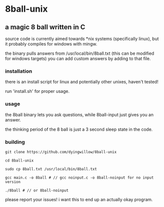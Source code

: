 # 8ball-unix

## a magic 8 ball written in C

source code is currently aimed towards *nix systems (specifically linux), but it probably compiles for windows with mingw.

the binary pulls answers from /usr/local/bin/8ball.txt (this can be modified for windows targets)
you can add custom answers by adding to that file.

### installation

there is an install script for linux and potentially other unixes, haven't tested!

run 'install.sh' for proper usage.

### usage

the 8ball binary lets you ask questions, while 8ball-input just gives you an answer.

the thinking period of the 8 ball is just a 3 second sleep state in the code.

### building

```
git clone https://github.com/dyingwillow/8ball-unix

cd 8ball-unix

sudo cp 8ball.txt /usr/local/bin/8ball.txt

gcc main.c -o 8ball # // gcc noinput.c -o 8ball-noinput for no input version

./8ball # // or 8ball-noinput
```

please report your issues! i want this to end up an actually okay program.
